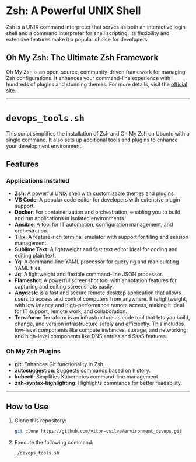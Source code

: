 # Zsh: A Powerful UNIX Shell

Zsh is a UNIX command interpreter that serves as both an interactive login shell and a command interpreter for shell scripting. Its flexibility and extensive features make it a popular choice for developers.

## Oh My Zsh: The Ultimate Zsh Framework

Oh My Zsh is an open-source, community-driven framework for managing Zsh configurations. It enhances your command-line experience with hundreds of plugins and stunning themes. For more details, visit the [official site](https://ohmyz.sh/).

---

# `devops_tools.sh`

This script simplifies the installation of Zsh and Oh My Zsh on Ubuntu with a single command. It also sets up additional tools and plugins to enhance your development environment.

## Features

### Applications Installed
- **Zsh**: A powerful UNIX shell with customizable themes and plugins.
- **VS Code**: A popular code editor for developers with extensive plugin support.
- **Docker**: For containerization and orchestration, enabling you to build and run applications in isolated environments.
- **Ansible**: A tool for IT automation, configuration management, and orchestration.
- **Tilix**: A feature-rich terminal emulator with support for tiling and session management.
- **Sublime Text**: A lightweight and fast text editor ideal for coding and editing plain text.
- **Yq**: A command-line YAML processor for querying and manipulating YAML files.
- **Jq**: A lightweight and flexible command-line JSON processor.
- **Flameshot**: A powerful screenshot tool with annotation features for capturing and editing screenshots easily.
- **Anydesk**: is a fast and secure remote desktop application that allows users to access and control computers from anywhere. It is lightweight, with low latency and high-performance remote access, making it ideal for IT support, remote work, and collaboration.
- **Terraform**: Terraform is an infrastructure as code tool that lets you build, change, and version infrastructure safely and efficiently. This includes low-level components like compute instances, storage, and networking; and high-level components like DNS entries and SaaS features.

### Oh My Zsh Plugins
- **git**: Enhances Git functionality in Zsh.
- **autosuggestion**: Suggests commands based on history.
- **kubectl**: Simplifies Kubernetes command-line management.
- **zsh-syntax-highlighting**: Highlights commands for better readability.

---

## How to Use

1. Clone this repository:
   ```bash
   git clone https://github.com/vitor-csilva/environment_devops.git

2. Execute the following command:
   ```bash
   ./devops_tools.sh
